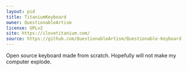 ```yaml
---
layout: pid
title: TitaniumKeyboard
owner: QuestionableArtism
license: GPLv2
site: https://ilovetitanium.com/
source: https://github.com/QuestionableArtism/Questionable-Keyboard
---
```

Open source keyboard made from scratch.  Hopefully will not make my computer explode.
